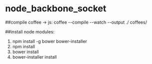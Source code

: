 node_backbone_socket
====================

##compile coffee -> js:
coffee --compile  --watch --output ./ coffees/

##install node modules:
1. npm install -g bower bower-installer
2. npm install
3. bower install
4. bower-installer install
